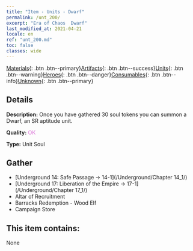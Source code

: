```yaml
---
title: "Item - Units - Dwarf"
permalink: /unt_200/
excerpt: "Era of Chaos  Dwarf"
last_modified_at: 2021-04-21
locale: en
ref: "unt_200.md"
toc: false
classes: wide
---
```

 [Materials](/Items/){: .btn .btn--primary}[Artifacts](/Items/Artifacts/){: .btn .btn--success}[Units](/Items/Units/){: .btn .btn--warning}[Heroes](/Items/Heroes/){: .btn .btn--danger}[Consumables](/Items/Consumables/){: .btn .btn--info}[Unknown](/Items/Unknown/){: .btn .btn--primary}

## Details
 **Description:** Once you have gathered 30 soul tokens you can summon a Dwarf, an SR aptitude unit.

 **Quality:** <span style="color: #DA70D6">OK</span>

 **Type:** Unit Soul

## Gather

*    [Underground 14: Safe Passage -> 14-1](/Underground/Chapter 14_1/) 
*    [Underground 17: Liberation of the Empire -> 17-1](/Underground/Chapter 17_1/) 
*    Altar of Recruitment 
*    Barracks Redemption - Wood Elf 
*    Campaign Store 

## This item contains:

  None

